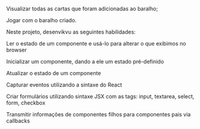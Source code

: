 
Visualizar todas as cartas que foram adicionadas ao baralho;

Jogar com o baralho criado.

Neste projeto, desenvikvu as seguintes habilidades:

Ler o estado de um componente e usá-lo para alterar o que exibimos no browser

Inicializar um componente, dando a ele um estado pré-definido

Atualizar o estado de um componente

Capturar eventos utilizando a sintaxe do React

Criar formulários utilizando sintaxe JSX com as tags: input, textarea, select, form, checkbox

Transmitir informações de componentes filhos para componentes pais via callbacks
